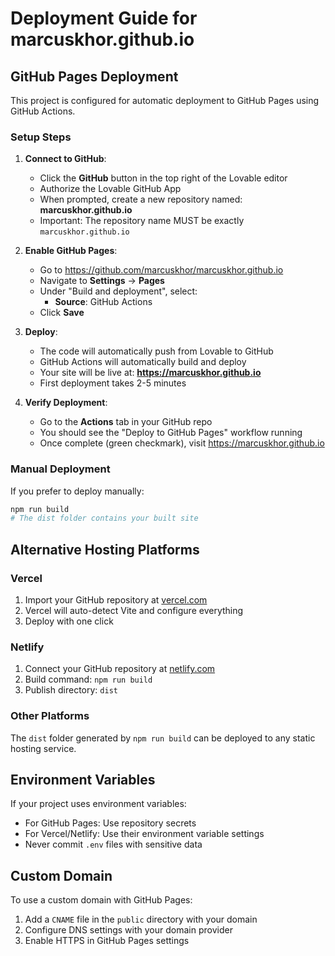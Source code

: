 # Deployment Guide for marcuskhor.github.io

## GitHub Pages Deployment

This project is configured for automatic deployment to GitHub Pages using GitHub Actions.

### Setup Steps

1. **Connect to GitHub**:
   - Click the **GitHub** button in the top right of the Lovable editor
   - Authorize the Lovable GitHub App
   - When prompted, create a new repository named: **marcuskhor.github.io**
   - Important: The repository name MUST be exactly `marcuskhor.github.io`

2. **Enable GitHub Pages**:
   - Go to https://github.com/marcuskhor/marcuskhor.github.io
   - Navigate to **Settings** → **Pages**
   - Under "Build and deployment", select:
     - **Source**: GitHub Actions
   - Click **Save**

3. **Deploy**:
   - The code will automatically push from Lovable to GitHub
   - GitHub Actions will automatically build and deploy
   - Your site will be live at: **https://marcuskhor.github.io**
   - First deployment takes 2-5 minutes

4. **Verify Deployment**:
   - Go to the **Actions** tab in your GitHub repo
   - You should see the "Deploy to GitHub Pages" workflow running
   - Once complete (green checkmark), visit https://marcuskhor.github.io

### Manual Deployment

If you prefer to deploy manually:

```bash
npm run build
# The dist folder contains your built site
```

## Alternative Hosting Platforms

### Vercel
1. Import your GitHub repository at [vercel.com](https://vercel.com)
2. Vercel will auto-detect Vite and configure everything
3. Deploy with one click

### Netlify
1. Connect your GitHub repository at [netlify.com](https://netlify.com)
2. Build command: `npm run build`
3. Publish directory: `dist`

### Other Platforms
The `dist` folder generated by `npm run build` can be deployed to any static hosting service.

## Environment Variables

If your project uses environment variables:
- For GitHub Pages: Use repository secrets
- For Vercel/Netlify: Use their environment variable settings
- Never commit `.env` files with sensitive data

## Custom Domain

To use a custom domain with GitHub Pages:
1. Add a `CNAME` file in the `public` directory with your domain
2. Configure DNS settings with your domain provider
3. Enable HTTPS in GitHub Pages settings
